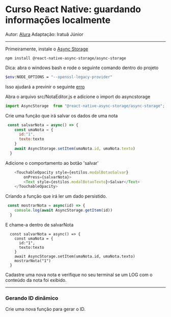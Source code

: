 # Curso React Native: guardando informações localmente
Autor: [Alura](https://cursos.alura.com.br/course/react-native-informacoes-localmente)
Adaptação: Iratuã Júnior
______
Primeiramente, instale o [Async Storage](https://react-native-async-storage.github.io/async-storage/docs/install)
```
npm install @react-native-async-storage/async-storage
```

Dica: abra o windows bash e rode o seguinte comando dentro do projeto
```bash 
$env:NODE_OPTIONS = "--openssl-legacy-provider"
```
Isso ajudará a previnir o seguinte [erro](https://cursos.alura.com.br/forum/topico-como-resolvi-o-erro-failed-to-construct-transformer-error-0308010c-digital-envelope-routines-unsupported-258899)

Abra o arquivo src/NotaEditor.js e adicione o import do asyncstorage
```javascript
import AsyncStorage  from "@react-native-async-storage/async-storage";
```

Crie uma função que irá salvar os dados de uma nota
```javascript
 const salvarNota = async() => {
    const umaNota = {
      id:"1",
      texto:texto
    }
    await AsyncStorage.setItem(umaNota.id, umaNota.texto)
  }
```

Adicione o comportamento ao botão 'salvar'
```javascript
    <TouchableOpacity style={estilos.modalBotaoSalvar}
        onPress={salvarNota}>
        <Text style={estilos.modalBotaoTexto}>Salvar</Text>
    </TouchableOpacity>
```

Criando a função que irá ler um dado persistido.
```javascript
 const mostrarNota = async(id) => {
    console.log(await AsyncStorage.getItem(id))
  }
```

E chame-a dentro de salvarNota
```javascritp
  const salvarNota = async() => {
    const umaNota = {
      id:"1",
      texto:texto
    }
    await AsyncStorage.setItem(umaNota.id, umaNota.texto)
    mostrarNota("1")
  }
```
Cadastre uma nova nota e verifique no seu terminal se um LOG com o conteúdo da nota foi exibido.

______

### Gerando ID dinâmico

Crie uma nova função para gerar o ID.
